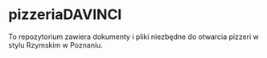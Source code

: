 # pizzeriaDAVINCI
To repozytorium zawiera dokumenty i pliki niezbędne do otwarcia pizzeri w stylu Rzymskim w Poznaniu.
